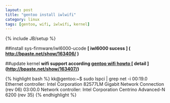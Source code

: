 ```yaml
---
layout: post
title: "gentoo install iwlwifi"
category: linux
tags: [gentoo, wifi, iwlwifi, kernel]
---
```

{% include JB/setup %}

##install sys-firmware/iwl6000-ucode
**[ iwl6000 sucess ] ( http://bpaste.net/show/163406/ )**

##update kernel 
**wifi support according [ gentoo wifi howto ]( http://wiki.gentoo.org/wiki/Wifi )**
**[ detail ] (http://bpaste.net/show/163407/)**

{% highlight bash %}
kk@gentoo:~$ sudo lspci | grep net -i
00:19.0 Ethernet controller: Intel Corporation 82577LM Gigabit Network Connection (rev 06)
03:00.0 Network controller: Intel Corporation Centrino Advanced-N 6200 (rev 35)
{% endhighlight %}
